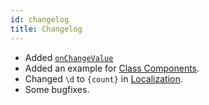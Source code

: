 ```yaml
---
id: changelog
title: Changelog
---
```


+ Added [`onChangeValue`](usage#onchangevalue)
+ Added an example for [Class Components](usage#class-components).
+ Changed `\d` to `{count}` in [Localization](advanced/localization).
+ Some bugfixes.